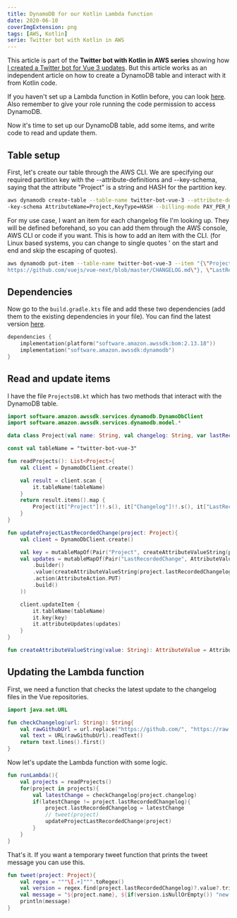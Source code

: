 ```yaml
---
title: DynamoDB for our Kotlin Lambda function
date: 2020-06-10
coverImgExtension: png
tags: [AWS, Kotlin]
serie: Twitter bot with Kotlin in AWS
---
```


This article is part of the **Twitter bot with Kotlin in AWS series** showing how [I created a Twitter bot for Vue 3 updates](/dev-blog/twitter-bot-vue-3-updates.html). But this article works as an independent article on how to create a DynamoDB table and interact with it from Kotlin code.

If you haven't set up a Lambda function in Kotlin before, you can look [here](/dev-blog/creating-an-aws-lambda-kotlin-function.html). Also remember to give your role running the code permission to access DynamoDB.

Now it's time to set up our DynamoDB table, add some items, and write code to read and update them.

## Table setup

First, let's create our table through the AWS CLI. We are specifying our required partition key with the --attribute-definitions and --key-schema, saying that the attribute "Project" is a string and HASH for the partition key.

```bash
aws dynamodb create-table --table-name twitter-bot-vue-3 --attribute-definitions AttributeName=Project,AttributeType=S -
-key-schema AttributeName=Project,KeyType=HASH --billing-mode PAY_PER_REQUEST
```

For my use case, I want an item for each changelog file I'm looking up. They will be defined beforehand, so you can add them through the AWS console, AWS CLI or code if you want. This is how to add an item with the CLI. (for Linux based systems, you can change to single quotes ' on the start and end and skip the escaping of quotes).

```bash
aws dynamodb put-item --table-name twitter-bot-vue-3 --item "{\"Project\": {\"S\": \"Vue 3\"}, \"Changelog\": {\"S\": \"
https://github.com/vuejs/vue-next/blob/master/CHANGELOG.md\"}, \"LastRecordedChange\": {\"S\": \"\"}}"
```

## Dependencies

Now go to the `build.gradle.kts` file and add these two dependencies (add them to the existing dependencies in your file). You can find the latest version [here](https://sdk.amazonaws.com/java/api/latest/).

```kts
dependencies {
    implementation(platform("software.amazon.awssdk:bom:2.13.18"))
    implementation("software.amazon.awssdk:dynamodb")
}
```

## Read and update items

I have the file `ProjectsDB.kt` which has two methods that interact with the DynamoDB table.

```kotlin
import software.amazon.awssdk.services.dynamodb.DynamoDbClient
import software.amazon.awssdk.services.dynamodb.model.*

data class Project(val name: String, val changelog: String, var lastRecordedChangelog: String)

const val tableName = "twitter-bot-vue-3"

fun readProjects(): List<Project>{
    val client = DynamoDbClient.create()

    val result = client.scan {
        it.tableName(tableName)
    }
    return result.items().map {
        Project(it["Project"]!!.s(), it["Changelog"]!!.s(), it["LastRecordedChange"]!!.s())
    }
}

fun updateProjectLastRecordedChange(project: Project){
    val client = DynamoDbClient.create()

    val key = mutableMapOf(Pair("Project", createAttributeValueString(project.name)))
    val updates = mutableMapOf(Pair("LastRecordedChange", AttributeValueUpdate
        .builder()
        .value(createAttributeValueString(project.lastRecordedChangelog))
        .action(AttributeAction.PUT)
        .build()
    ))

    client.updateItem {
        it.tableName(tableName)
        it.key(key)
        it.attributeUpdates(updates)
    }
}

fun createAttributeValueString(value: String): AttributeValue = AttributeValue.builder().s(value).build()
```

## Updating the Lambda function

First, we need a function that checks the latest update to the changelog files in the Vue repositories.

```kotlin
import java.net.URL

fun checkChangelog(url: String): String{
    val rawGithubUrl = url.replace("https://github.com/", "https://raw.githubusercontent.com/").replace("blob/", "")
    val text = URL(rawGithubUrl).readText()
    return text.lines().first()
}
```

Now let's update the Lambda function with some logic.

```kotlin
fun runLambda(){
    val projects = readProjects()
    for(project in projects){
        val latestChange = checkChangelog(project.changelog)
        if(latestChange != project.lastRecordedChangelog){
            project.lastRecordedChangelog = latestChange
            // tweet(project)
            updateProjectLastRecordedChange(project)
        }
    }
}
```

That's it. If you want a temporary tweet function that prints the tweet message you can use this.

```kotlin
fun tweet(project: Project){
    val regex = """\[.+]""".toRegex()
    val version = regex.find(project.lastRecordedChangelog)?.value?.trim('[', ']')
    val message = "${project.name}, ${if(version.isNullOrEmpty()) "new version" else version} is out! (${project.changelog}) #VueJS"
    println(message)
}
```